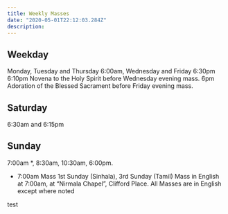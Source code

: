 ```yaml
---
title: Weekly Masses
date: "2020-05-01T22:12:03.284Z"
description: 
---
```


## Weekday
Monday, Tuesday and Thursday 6:00am, Wednesday and Friday 6:30pm
6:10pm Novena to the Holy Spirit before Wednesday evening mass.
6pm Adoration of the Blessed Sacrament before Friday evening mass.

## Saturday
6:30am and 6:15pm

## Sunday
7:00am *, 8:30am, 10:30am, 6:00pm.
* 7:00am Mass 1st Sunday (Sinhala), 3rd Sunday (Tamil)
Mass in English at 7:00am, at “Nirmala Chapel”, Clifford Place.
All Masses are in English except where noted

test
